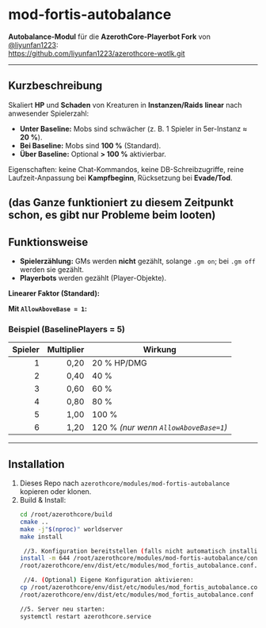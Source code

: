 # mod-fortis-autobalance

**Autobalance-Modul** für die **AzerothCore-Playerbot Fork** von [@liyunfan1223](https://github.com/liyunfan1223):  
https://github.com/liyunfan1223/azerothcore-wotlk.git

---

## Kurzbeschreibung

Skaliert **HP** und **Schaden** von Kreaturen in **Instanzen/Raids** **linear** nach anwesender Spielerzahl:

- **Unter Baseline:** Mobs sind schwächer (z. B. 1 Spieler in 5er-Instanz ≈ **20 %**).
- **Bei Baseline:** Mobs sind **100 %** (Standard).
- **Über Baseline:** Optional **> 100 %** aktivierbar.

Eigenschaften: keine Chat-Kommandos, keine DB-Schreibzugriffe, reine Laufzeit-Anpassung bei **Kampfbeginn**, Rücksetzung bei **Evade/Tod**.

(das Ganze funktioniert zu diesem Zeitpunkt schon, es gibt nur Probleme beim looten)
---

## Funktionsweise

- **Spielerzählung:** GMs werden **nicht** gezählt, solange `.gm on`; bei `.gm off` werden sie gezählt.  
- **Playerbots** werden gezählt (Player-Objekte).

**Linearer Faktor (Standard):**

**Mit `AllowAboveBase = 1`:**
### Beispiel (BaselinePlayers = 5)

| Spieler | Multiplier | Wirkung          |
|-------:|-----------:|------------------|
|      1 |       0,20 | 20 % HP/DMG      |
|      2 |       0,40 | 40 %             |
|      3 |       0,60 | 60 %             |
|      4 |       0,80 | 80 %             |
|      5 |       1,00 | 100 %            |
|      6 |       1,20 | 120 % *(nur wenn `AllowAboveBase=1`)* |

---

## Installation

1. Dieses Repo nach `azerothcore/modules/mod-fortis-autobalance` kopieren oder klonen.
2. Build & Install:
   ```bash
   cd /root/azerothcore/build
   cmake ..
   make -j"$(nproc)" worldserver
   make install

    //3. Konfiguration bereitstellen (falls nicht automatisch installiert):
   install -m 644 /root/azerothcore/modules/mod-fortis-autobalance/conf/mod_fortis_autobalance.conf.dist \
   /root/azerothcore/env/dist/etc/modules/mod_fortis_autobalance.conf.dist

    //4. (Optional) Eigene Konfiguration aktivieren:
   cp /root/azerothcore/env/dist/etc/modules/mod_fortis_autobalance.conf.dist \
   /root/azerothcore/env/dist/etc/modules/mod_fortis_autobalance.conf

   //5. Server neu starten:
   systemctl restart azerothcore.service

